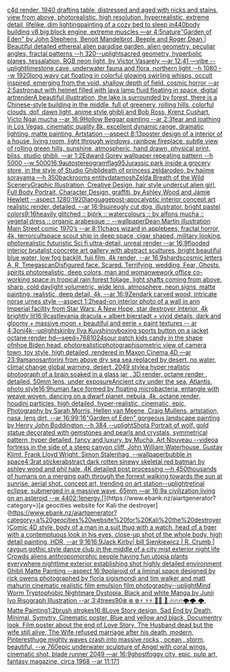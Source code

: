 [c4d render, 1940 drafting table,  distressed and aged with nicks and stains, view from above, photorealistic, high resolution, hyperrealistic, extreme detail, lifelike, dim lighting](https://www.ebank.nz/aiartgenerator?category=c4d%20render%2C%201940%20drafting%20table%2C%20%20distressed%20and%20aged%20with%20nicks%20and%20stains%2C%20view%20from%20above%2C%20photorealistic%2C%20high%20resolution%2C%20hyperrealistic%2C%20extreme%20detail%2C%20lifelike%2C%20dim%20lighting)[painting of a cozy bed to sleep in](https://www.ebank.nz/aiartgenerator?category=painting%20of%20a%20cozy%20bed%20to%20sleep%20in)[440](https://www.ebank.nz/aiartgenerator?category=440)[body building v8 big block engine, extreme muscles —ar 4:5](https://www.ebank.nz/aiartgenerator?category=body%20building%20v8%20big%20block%20engine%2C%20extreme%20muscles%20%E2%80%94ar%204%3A5)[nature](https://www.ebank.nz/aiartgenerator?category=nature)["Garden of Eden" by John Stephens, Benoit Mandelbrot, Beeple and Roger Dean | Beautiful detailed ethereal alien paradise garden, alien geometry, peculiar angles, fractal patterns --h 320](https://www.ebank.nz/aiartgenerator?category=%22Garden%20of%20Eden%22%20by%20John%20Stephens%2C%20Benoit%20Mandelbrot%2C%20Beeple%20and%20Roger%20Dean%20%7C%20Beautiful%20detailed%20ethereal%20alien%20paradise%20garden%2C%20alien%20geometry%2C%20peculiar%20angles%2C%20fractal%20patterns%20--h%20320)[--uplight](https://www.ebank.nz/aiartgenerator?category=--uplight)[sacred geometry, hyperbolic planes, tessalation, RGB neon light, by Victor Vasarely —ar 12:41 —vibe --uplight](https://www.ebank.nz/aiartgenerator?category=sacred%20geometry%2C%20hyperbolic%20planes%2C%20tessalation%2C%20RGB%20neon%20light%2C%20by%20Victor%20Vasarely%20%E2%80%94ar%2012%3A41%20%E2%80%94vibe%20--uplight)[limestone cave, underwater fauna and flora, northern light --h 1080 --w 1920](https://www.ebank.nz/aiartgenerator?category=limestone%20cave%2C%20underwater%20fauna%20and%20flora%2C%20northern%20light%20--h%201080%20--w%201920)[long wavy cat floating in colorful glowing swirling whisps, occult inspired, emerging from the void, shallow depth of field, cosmic horror --ar 2:5](https://www.ebank.nz/aiartgenerator?category=long%20wavy%20cat%20floating%20in%20colorful%20glowing%20swirling%20whisps%2C%20occult%20inspired%2C%20emerging%20from%20the%20void%2C%20shallow%20depth%20of%20field%2C%20cosmic%20horror%20--ar%202%3A5)[astronaut with helmet filled with lava lamp fluid floating in space, digital art](https://www.ebank.nz/aiartgenerator?category=astronaut%20with%20helmet%20filled%20with%20lava%20lamp%20fluid%20floating%20in%20space%2C%20digital%20art)[render](https://www.ebank.nz/aiartgenerator?category=render)[A beautiful illustration, the lake is surrounded by forest, there is a Chinese-style building in the middle, full of greenery, rolling hills, colorful clouds, dof, dawn light, anime style,ghibli and Bob Ross, Krenz Cushart, Victo Ngai,mucha --ar 16:9](https://www.ebank.nz/aiartgenerator?category=A%20beautiful%20illustration%2C%20the%20lake%20is%20surrounded%20by%20forest%2C%20there%20is%20a%20Chinese-style%20building%20in%20the%20middle%2C%20full%20of%20greenery%2C%20rolling%20hills%2C%20colorful%20clouds%2C%20dof%2C%20dawn%20light%2C%20anime%20style%2Cghibli%20and%20Bob%20Ross%2C%20Krenz%20Cushart%2C%20Victo%20Ngai%2Cmucha%20--ar%2016%3A9)[Hollow Beggar painting --ar 2:3](https://www.ebank.nz/aiartgenerator?category=Hollow%20Beggar%20painting%20--ar%202%3A3)[fear and loathing in Los Vegas, cinematic quality 8k, excellent dynamic range, dramatic lighting, matte painting, Artstation --aspect 8:13](https://www.ebank.nz/aiartgenerator?category=fear%20and%20loathing%20in%20Los%20Vegas%2C%20cinematic%20quality%208k%2C%20excellent%20dynamic%20range%2C%20dramatic%20lighting%2C%20matte%20painting%2C%20Artstation%20--aspect%208%3A13)[poster design of a interior of a house, living room, light through windows, rainbow fireplace, subtle view of rolling green hills, sunshine, atmospheric, hand drawn, physical print, bliss, studio ghibli,   —ar 1:2](https://www.ebank.nz/aiartgenerator?category=poster%20design%20of%20a%20interior%20of%20a%20house%2C%20living%20room%2C%20light%20through%20windows%2C%20rainbow%20fireplace%2C%20subtle%20view%20of%20rolling%20green%20hills%2C%20sunshine%2C%20atmospheric%2C%20hand%20drawn%2C%20physical%20print%2C%20bliss%2C%20studio%20ghibli%2C%20%20%20%E2%80%94ar%201%3A2)[Edward Gorey wallpaper repeating pattern --h 5000 --w 5000](https://www.ebank.nz/aiartgenerator?category=Edward%20Gorey%20wallpaper%20repeating%20pattern%20--h%205000%20--w%205000)[16:9](https://www.ebank.nz/aiartgenerator?category=16%3A9)[autostereogram](https://www.ebank.nz/aiartgenerator?category=autostereogram)[flag](https://www.ebank.nz/aiartgenerator?category=flag)[95](https://www.ebank.nz/aiartgenerator?category=95)[Jurassic park inside a grocery store, in the style of Studio Ghibli](https://www.ebank.nz/aiartgenerator?category=Jurassic%20park%20inside%20a%20grocery%20store%2C%20in%20the%20style%20of%20Studio%20Ghibli)[death of princess zelda](https://www.ebank.nz/aiartgenerator?category=death%20of%20princess%20zelda)[rodeo, by hajime sorayama —h 350](https://www.ebank.nz/aiartgenerator?category=rodeo%2C%20by%20hajime%20sorayama%20%E2%80%94h%20350)[backrooms entity](https://www.ebank.nz/aiartgenerator?category=backrooms%20entity)[datamosh](https://www.ebank.nz/aiartgenerator?category=datamosh)[Zelda Breath of the Wild Scenery](https://www.ebank.nz/aiartgenerator?category=Zelda%20Breath%20of%20the%20Wild%20Scenery)[Graphic Illustration, Creative Design, hair style undercut alien girl, Full Body Portrait, Character Design, graffiti, by Ashley Wood and Jamie Hewlett --aspect 1280:1920](https://www.ebank.nz/aiartgenerator?category=Graphic%20Illustration%2C%20Creative%20Design%2C%20hair%20style%20undercut%20alien%20girl%2C%20Full%20Body%20Portrait%2C%20Character%20Design%2C%20graffiti%2C%20by%20Ashley%20Wood%20and%20Jamie%20Hewlett%20--aspect%201280%3A1920)[language](https://www.ebank.nz/aiartgenerator?category=language)[post-apocalyptic interior concept art realistic render, detailed. --ar 16:9](https://www.ebank.nz/aiartgenerator?category=post-apocalyptic%20interior%20concept%20art%20realistic%20render%2C%20detailed.%20--ar%2016%3A9)[suire](https://www.ebank.nz/aiartgenerator?category=suire)[ugly cut dog, illustrator, bright pastel colors](https://www.ebank.nz/aiartgenerator?category=ugly%20cut%20dog%2C%20illustrator%2C%20bright%20pastel%20colors)[9:16](https://www.ebank.nz/aiartgenerator?category=9%3A16)[heavily glitched :: björk :: watercolours :: by alfons mucha :: vegetal dress :: organic arabesque :: --wallpaper](https://www.ebank.nz/aiartgenerator?category=heavily%20glitched%20%3A%3A%20bj%C3%B6rk%20%3A%3A%20watercolours%20%3A%3A%20by%20alfons%20mucha%20%3A%3A%20vegetal%20dress%20%3A%3A%20organic%20arabesque%20%3A%3A%20--wallpaper)[Dean Martin illustration Main Street comic 1970’s --ar 8:11](https://www.ebank.nz/aiartgenerator?category=Dean%20Martin%20illustration%20Main%20Street%20comic%201970%E2%80%99s%20--ar%208%3A11)[chaos wizard in applebees, fractal horror, 4k, terrorcult](https://www.ebank.nz/aiartgenerator?category=chaos%20wizard%20in%20applebees%2C%20fractal%20horror%2C%204k%2C%20terrorcult)[space scout ship in deep space, cigar shaped, military looking, photorealistic futuristic Sci fi ultra-detail, unreal render --ar 16:9](https://www.ebank.nz/aiartgenerator?category=space%20scout%20ship%20in%20deep%20space%2C%20cigar%20shaped%2C%20military%20looking%2C%20photorealistic%20futuristic%20Sci%20fi%20ultra-detail%2C%20unreal%20render%20--ar%2016%3A9)[flooded interior brutalist concrete art gallery with abstract scultures, bright beautiful blue water, low fog backlit, fuji film, 4k render, --ar 16:9](https://www.ebank.nz/aiartgenerator?category=flooded%20interior%20brutalist%20concrete%20art%20gallery%20with%20abstract%20scultures%2C%20bright%20beautiful%20blue%20water%2C%20low%20fog%20backlit%2C%20fuji%20film%2C%204k%20render%2C%20--ar%2016%3A9)[shards](https://www.ebank.nz/aiartgenerator?category=shards)[cosmic letters A, R, T](https://www.ebank.nz/aiartgenerator?category=cosmic%20letters%20A%2C%20R%2C%20T)[megascan](https://www.ebank.nz/aiartgenerator?category=megascan)[Disfigured face. Scared. Terrifying, wedding, Fear, Ghosts, spirits photorealistic, deep colors, man and woman](https://www.ebank.nz/aiartgenerator?category=Disfigured%20face.%20Scared.%20Terrifying%2C%20wedding%2C%20Fear%2C%20Ghosts%2C%20spirits%20photorealistic%2C%20deep%20colors%2C%20man%20and%20woman)[wework office co-working space in tropical rain forest foliage, light shafts coming from above, sharp, cold daylight volumetric, wide lens, atmosphere, neon signs, matte painting, realistic, deep detail, 4k, --ar 16:9](https://www.ebank.nz/aiartgenerator?category=wework%20office%20co-working%20space%20in%20tropical%20rain%20forest%20foliage%2C%20light%20shafts%20coming%20from%20above%2C%20sharp%2C%20cold%20daylight%20volumetric%2C%20wide%20lens%2C%20atmosphere%2C%20neon%20signs%2C%20matte%20painting%2C%20realistic%2C%20deep%20detail%2C%204k%2C%20--ar%2016%3A9)[Zen](https://www.ebank.nz/aiartgenerator?category=Zen)[dark carved wood, intricate norse urnes style --aspect 1:2](https://www.ebank.nz/aiartgenerator?category=dark%20carved%20wood%2C%20intricate%20norse%20urnes%20style%20--aspect%201%3A2)[head-on interior photo of a wall in ann Imperial facility from Star Wars: A New Hope, star destroyer interior, 4k brightly lit](https://www.ebank.nz/aiartgenerator?category=head-on%20interior%20photo%20of%20a%20wall%20in%20ann%20Imperial%20facility%20from%20Star%20Wars%3A%20A%20New%20Hope%2C%20star%20destroyer%20interior%2C%204k%20brightly%20lit)[16:9](https://www.ebank.nz/aiartgenerator?category=16%3A9)[castlevania dracula + albert bierstadt + vivid details, dark and gloomy + massive moon + beautiful and eerie + paint textures -- ar 4:3](https://www.ebank.nz/aiartgenerator?category=castlevania%20dracula%20%2B%20albert%20bierstadt%20%2B%20vivid%20details%2C%20dark%20and%20gloomy%20%2B%20massive%20moon%20%2B%20beautiful%20and%20eerie%20%2B%20paint%20textures%20--%20ar%204%3A3)[oni](https://www.ebank.nz/aiartgenerator?category=oni)[4k](https://www.ebank.nz/aiartgenerator?category=4k)[--uplight](https://www.ebank.nz/aiartgenerator?category=--uplight)[skin](https://www.ebank.nz/aiartgenerator?category=skin)[by Ilya Kuvshinov](https://www.ebank.nz/aiartgenerator?category=by%20Ilya%20Kuvshinov)[boxing sports button on a jacket octane render hd](https://www.ebank.nz/aiartgenerator?category=boxing%20sports%20button%20on%20a%20jacket%20octane%20render%20hd)[—seed=768](https://www.ebank.nz/aiartgenerator?category=%E2%80%94seed%3D768)[1024](https://www.ebank.nz/aiartgenerator?category=1024)[sour patch kids candy in the shape ofnhoe Biden head, photorealistic](https://www.ebank.nz/aiartgenerator?category=sour%20patch%20kids%20candy%20in%20the%20shape%20ofnhoe%20Biden%20head%2C%20photorealistic)[photograph](https://www.ebank.nz/aiartgenerator?category=photograph)[isometric view of camera town, toy style, high detailed, rendered in Maxon Cinema 4D —ar 23:9](https://www.ebank.nz/aiartgenerator?category=isometric%20view%20of%20camera%20town%2C%20toy%20style%2C%20high%20detailed%2C%20rendered%20in%20Maxon%20Cinema%204D%20%E2%80%94ar%2023%3A9)[amano](https://www.ebank.nz/aiartgenerator?category=amano)[santorini from above dry sea sea replaced by desert, no water, climal change global warning, desert, 2049 style](https://www.ebank.nz/aiartgenerator?category=santorini%20from%20above%20dry%20sea%20sea%20replaced%20by%20desert%2C%20no%20water%2C%20climal%20change%20global%20warning%2C%20desert%2C%202049%20style)[a hyper realistic photograph of a brain soaked in a glass jar , 3D render, octane render , detailed, 50mm lens, under exposure](https://www.ebank.nz/aiartgenerator?category=a%20hyper%20realistic%20photograph%20of%20a%20brain%20soaked%20in%20a%20glass%20jar%20%2C%203D%20render%2C%20octane%20render%20%2C%20detailed%2C%2050mm%20lens%2C%20under%20exposure)[Ancient city under the sea, Atlantis, photo style](https://www.ebank.nz/aiartgenerator?category=Ancient%20city%20under%20the%20sea%2C%20Atlantis%2C%20photo%20style)[16:9](https://www.ebank.nz/aiartgenerator?category=16%3A9)[human face formed by floating microbacteria, entangle with weave woven, dancing on a dwarf planet, nebula, 4k, octane render, houdini particles, high detailed, hyper-realistic, cinematic, epic, Photography by Sarah Morris, Hellen van Meene, Craig Mullens, artstation, nasa, lens dirt, --ar 16:9](https://www.ebank.nz/aiartgenerator?category=human%20face%20formed%20by%20floating%20microbacteria%2C%20entangle%20with%20weave%20woven%2C%20dancing%20on%20a%20dwarf%20planet%2C%20nebula%2C%204k%2C%20octane%20render%2C%20houdini%20particles%2C%20high%20detailed%2C%20hyper-realistic%2C%20cinematic%2C%20epic%2C%20Photography%20by%20Sarah%20Morris%2C%20Hellen%20van%20Meene%2C%20Craig%20Mullens%2C%20artstation%2C%20nasa%2C%20lens%20dirt%2C%20--ar%2016%3A9)[9:16](https://www.ebank.nz/aiartgenerator?category=9%3A16)["Garden of Eden" gorgeous landscape painting by Henry John Boddington --h 384 --uplight](https://www.ebank.nz/aiartgenerator?category=%22Garden%20of%20Eden%22%20gorgeous%20landscape%20painting%20by%20Henry%20John%20Boddington%20--h%20384%20--uplight)[Shot](https://www.ebank.nz/aiartgenerator?category=Shot)[a Portrait of wolf, gold statue decorated with gemstones and  pearls and crystals, symmetrical pattern, hyper detailed, fancy and luxury, by Mucha, Art Nouveau --video](https://www.ebank.nz/aiartgenerator?category=a%20Portrait%20of%20wolf%2C%20gold%20statue%20decorated%20with%20gemstones%20and%20%20pearls%20and%20crystals%2C%20symmetrical%20pattern%2C%20hyper%20detailed%2C%20fancy%20and%20luxury%2C%20by%20Mucha%2C%20Art%20Nouveau%20--video)[a fortress in the side of a steep canyon cliff, John William Waterhouse, Gustav Klimt, Frank Lloyd Wright, Simon Stalenhag, --wallpaper](https://www.ebank.nz/aiartgenerator?category=a%20fortress%20in%20the%20side%20of%20a%20steep%20canyon%20cliff%2C%20John%20William%20Waterhouse%2C%20Gustav%20Klimt%2C%20Frank%20Lloyd%20Wright%2C%20Simon%20Stalenhag%2C%20--wallpaper)[bubble in space](https://www.ebank.nz/aiartgenerator?category=bubble%20in%20space)[4:3](https://www.ebank.nz/aiartgenerator?category=4%3A3)[rat sticker](https://www.ebank.nz/aiartgenerator?category=rat%20sticker)[abstract dark rotten sinewy skeletal red batman by ashley wood and phil hale, 4K detailed post processing —h 450](https://www.ebank.nz/aiartgenerator?category=abstract%20dark%20rotten%20sinewy%20skeletal%20red%20batman%20by%20ashley%20wood%20and%20phil%20hale%2C%204K%20detailed%20post%20processing%20%E2%80%94h%20450)[thousands of humans on a merging path through the forrest walking towards the sun at sunrise. aerial shot. concept art, trending on art station](https://www.ebank.nz/aiartgenerator?category=thousands%20of%20humans%20on%20a%20merging%20path%20through%20the%20forrest%20walking%20towards%20the%20sun%20at%20sunrise.%20aerial%20shot.%20concept%20art%2C%20trending%20on%20art%20station)[--uplight](https://www.ebank.nz/aiartgenerator?category=--uplight)[retinal eclipse, submerged in a massive wave, 65mm —ar 16:9](https://www.ebank.nz/aiartgenerator?category=retinal%20eclipse%2C%20submerged%20in%20a%20massive%20wave%2C%2065mm%20%E2%80%94ar%2016%3A9)[a civilization living on an asteroid --w 440](https://www.ebank.nz/aiartgenerator?category=a%20civilization%20living%20on%20an%20asteroid%20--w%20440)[2:1](https://www.ebank.nz/aiartgenerator?category=2%3A1)[energy.](https://www.ebank.nz/aiartgenerator?category=energy.)[](https://www.ebank.nz/aiartgenerator?category=)[a geocities website for Kali the destroyer](https://www.ebank.nz/aiartgenerator?category=a%20geocities%20website%20for%20Kali%20the%20destroyer)[Comic 4D style, body of a man in a suit thug with a watch, head of a tiger with a contemptuous look in his eyes, close-up shot of the whole body, high detail painting, HDR, --ar 9:16](https://www.ebank.nz/aiartgenerator?category=Comic%204D%20style%2C%20body%20of%20a%20man%20in%20a%20suit%20thug%20with%20a%20watch%2C%20head%20of%20a%20tiger%20with%20a%20contemptuous%20look%20in%20his%20eyes%2C%20close-up%20shot%20of%20the%20whole%20body%2C%20high%20detail%20painting%2C%20HDR%2C%20--ar%209%3A16)[16:9](https://www.ebank.nz/aiartgenerator?category=16%3A9)[Jack Kirby| bill Sienkiewicz | R. Crumb  | raygun gothic style dance club in the middle of a city mist exterior night life Crowds aliens anthropomorphic people having fun utopia plants everywhere nighttime exterior establishing shot highly detailed environment Ghibli Matte Painting --aspect 16:9](https://www.ebank.nz/aiartgenerator?category=Jack%20Kirby%7C%20bill%20Sienkiewicz%20%7C%20R.%20Crumb%20%20%7C%20raygun%20gothic%20style%20dance%20club%20in%20the%20middle%20of%20a%20city%20mist%20exterior%20night%20life%20Crowds%20aliens%20anthropomorphic%20people%20having%20fun%20utopia%20plants%20everywhere%20nighttime%20exterior%20establishing%20shot%20highly%20detailed%20environment%20Ghibli%20Matte%20Painting%20--aspect%2016%3A9)[polaroid of a liminal space designed by rick owens photographed by floria sigismondi and tim walker  and matt mahurin cinematic realistic film emulsion film photography](https://www.ebank.nz/aiartgenerator?category=polaroid%20of%20a%20liminal%20space%20designed%20by%20rick%20owens%20photographed%20by%20floria%20sigismondi%20and%20tim%20walker%20%20and%20matt%20mahurin%20cinematic%20realistic%20film%20emulsion%20film%20photography)[--uplight](https://www.ebank.nz/aiartgenerator?category=--uplight)[Mind Worm  Tryptophobic Nightmare Dystopia, Black and white Manga by Junji Iyo Risograph  Illustration --ar 3:4](https://www.ebank.nz/aiartgenerator?category=Mind%20Worm%20%20Tryptophobic%20Nightmare%20Dystopia%2C%20Black%20and%20white%20Manga%20by%20Junji%20Iyo%20Risograph%20%20Illustration%20--ar%203%3A4)[trees](https://www.ebank.nz/aiartgenerator?category=trees)[90](https://www.ebank.nz/aiartgenerator?category=90)[❄️ ❄️ ❄️⚡ ⚡⚡ 🌙🌙 🌙  🔥🔥🔥🌩️🌩️ 🌩️, Matte Painting](https://www.ebank.nz/aiartgenerator?category=%E2%9D%84%EF%B8%8F%20%E2%9D%84%EF%B8%8F%20%E2%9D%84%EF%B8%8F%E2%9A%A1%20%E2%9A%A1%E2%9A%A1%20%F0%9F%8C%99%F0%9F%8C%99%20%F0%9F%8C%99%20%20%F0%9F%94%A5%F0%9F%94%A5%F0%9F%94%A5%F0%9F%8C%A9%EF%B8%8F%F0%9F%8C%A9%EF%B8%8F%20%F0%9F%8C%A9%EF%B8%8F%2C%20Matte%20Painting)[1:2](https://www.ebank.nz/aiartgenerator?category=1%3A2)[brush strokes](https://www.ebank.nz/aiartgenerator?category=brush%20strokes)[16:8](https://www.ebank.nz/aiartgenerator?category=16%3A8)[Love Story design, Sad End by Death, Minimal, Symytry, Cinematic poster, Blue and yellow and black, Documentry look, Film poster about the end of Love Story, The Husband dead but the wife still alive, The Wife refused marriage after his death, modern, Pinterest](https://www.ebank.nz/aiartgenerator?category=Love%20Story%20design%2C%20Sad%20End%20by%20Death%2C%20Minimal%2C%20Symytry%2C%20Cinematic%20poster%2C%20Blue%20and%20yellow%20and%20black%2C%20Documentry%20look%2C%20Film%20poster%20about%20the%20end%20of%20Love%20Story%2C%20The%20Husband%20dead%20but%20the%20wife%20still%20alive%2C%20The%20Wife%20refused%20marriage%20after%20his%20death%2C%20modern%2C%20Pinterest)[huge mighty waves crash into massive rocks , ocean , storm, beautiful,  --w 760](https://www.ebank.nz/aiartgenerator?category=huge%20mighty%20waves%20crash%20into%20massive%20rocks%20%2C%20ocean%20%2C%20storm%2C%20beautiful%2C%20%20--w%20760)[epic underwater sculpture of Angel with coral wings, cinematic shot, blade runner 2049 —ar 16:9](https://www.ebank.nz/aiartgenerator?category=epic%20underwater%20sculpture%20of%20Angel%20with%20coral%20wings%2C%20cinematic%20shot%2C%20blade%20runner%202049%20%E2%80%94ar%2016%3A9)[ghost](https://www.ebank.nz/aiartgenerator?category=ghost)[foggy city, epic, pulp art, fantasy magazine, circa 1968 --ar 11:17](https://www.ebank.nz/aiartgenerator?category=foggy%20city%2C%20epic%2C%20pulp%20art%2C%20fantasy%20magazine%2C%20circa%201968%20--ar%2011%3A17)[1](https://www.ebank.nz/aiartgenerator?category=1)